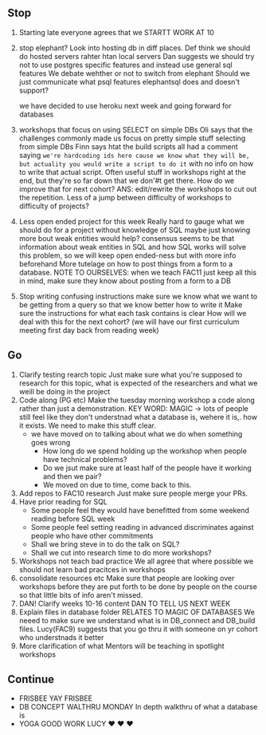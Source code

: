## Stop
1. Starting late
	everyone agrees that we STARTT WORK AT 10
2. stop elephant?
	Look into hosting db in diff places. Def think we should do hosted servers rahter htan local servers
	Dan suggests we should try not to use postgres specific features and instead use general sql features
    We debate wehther or not to switch from elephant
    Should we just communicate what psql features elephantsql does and doesn't support?

    we have decided to use heroku next week and going forward for databases
3. workshops that focus on using SELECT on simple DBs
	Oli says that the challenges commonly made us focus on pretty simple stuff selecting from simple DBs
    Finn says htat the build scripts all had a comment saying `we're hardcoding ids here cause we know what they will be, but actuality you would write a script to do it` with no info on how to write that actual script.
    Often useful stuff in workshops right at the end, but they're so far down that we don'#t get there.
    How do we improve that for next cohort?
	ANS: edit/rewrite the workshops to cut out the repetition.
    Less of a jump between difficulty of workshops to difficulty of projects?
4. Less open ended project for this week
	Really hard to gauge what we should do for a project without knowledge of SQL
    maybe just knowing more bout weak entities would help?
    consensus seems to be that information about weak entities in SQL and how SQL works will solve this problem, so we will keep open ended-ness but with more info beforehand
    More tutelage on how to post things from a form to a database.
    NOTE TO OURSELVES: when we teach FAC11 just keep all this in mind, make sure they know about posting from a form to a DB
5. Stop writing confusing instructions
	make sure we know what we want to be getting from a query so that we know better how to write it
  	Make sure the instructions for what each task contains is clear
    How will we deal with this for the next cohort? (we will have our first curriculum meeting first day back from reading  week)

## Go
1. Clarify testing rearch topic
	Just make sure what you're supposed to research for this topic, what is expected of the researchers and what we weill be doing in the project
2. Code along (PG etc)
	Make the tuesday morning workshop a code along rather than just a demonstration.
    KEY WORD: MAGIC -> lots of people still feel like they don't understnad what a database is, wehere it is,. how it exists. We need to make this stuff clear.
    * we have moved on to talking about what we do when something goes wrong
    	* How long do we spend holding up the workshop when people have technical problems?
		* Do we jsut make sure at least half of the people have it working and then we pair?
		* We moved on due to time, come back to this.
3. Add repos to FAC10 research
	Just make sure people merge your PRs.
4. Have prior reading for SQL
	* Some people feel they would have benefitted from some weekend reading before SQL week
	* Some people feel setting reading in advanced discriminates against people who have other commitments
	* Shall we bring steve in to do the talk on SQL?
	* Shall we cut into research time to do more workshops?
5. Workshops not teach bad practice
	We all agree that where possible we should not learn bad pracitces in workshops
6. consolidate resources etc
	Make sure that people are looking over workshops before they are put forth to be done by people on the course so that little bits of info aren't missed.
7. DAN! Clarify weeks 10-16 content
	DAN TO TELL US NEXT WEEK
8. Explain files in database folder
	RELATES TO MAGIC OF DATABASES
    We neeed to make sure we understand what is in DB_connect and DB_build files.
    Lucy(FAC9) suggests that you go thru it with someone on yr cohort who understnads it better
9. More clarification of what Mentors will be teaching in spotlight workshops

## Continue
* FRISBEE
	YAY FRISBEE
* DB CONCEPT WALTHRU MONDAY
	In depth walkthru of what a database is
* YOGA
	GOOD WORK LUCY :heart: :heart: :heart:
